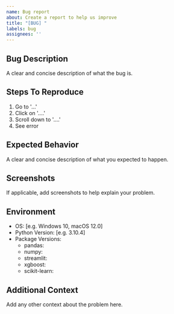 ```yaml
---
name: Bug report
about: Create a report to help us improve
title: "[BUG] "
labels: bug
assignees: ''
---
```


## Bug Description
A clear and concise description of what the bug is.

## Steps To Reproduce
1. Go to '...'
2. Click on '....'
3. Scroll down to '....'
4. See error

## Expected Behavior
A clear and concise description of what you expected to happen.

## Screenshots
If applicable, add screenshots to help explain your problem.

## Environment
 - OS: [e.g. Windows 10, macOS 12.0]
 - Python Version: [e.g. 3.10.4]
 - Package Versions:
   - pandas: 
   - numpy: 
   - streamlit:
   - xgboost:
   - scikit-learn:

## Additional Context
Add any other context about the problem here. 